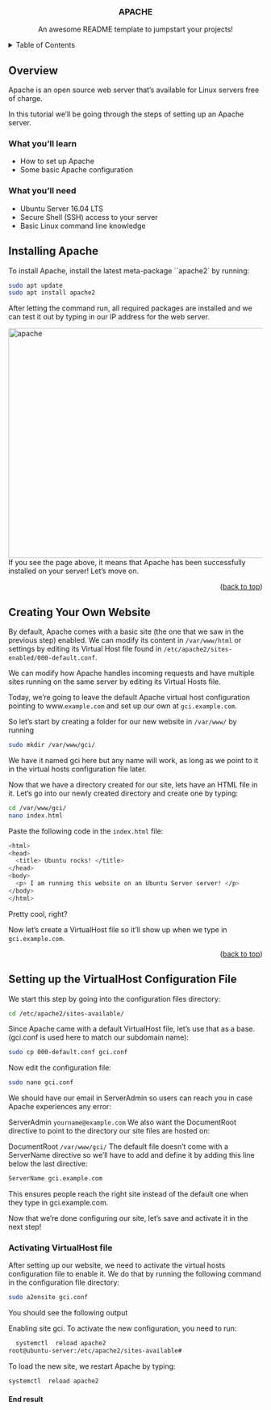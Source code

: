 <div id="top"></div>

<br />
<div align="center">

  <h3 align="center">APACHE</h3>

  <p align="center">
    An awesome README template to jumpstart your projects!
    <br />
  </p>
</div>



<!-- TABLE OF CONTENTS -->
<details>
  <summary>Table of Contents</summary>
  <ul>
    <li>
        <a href="#Overview">overview</a>
    </li>
    <li>
      <a href="#Installing apache">Installing apache</a>
    </li>
    <li><a href="#Creating-Your-Own-Website">Creating Your Own Website</a></li>
    <li><a href="#Setting-up-the-VirtualHost-Configuration-File">Setting up the VirtualHost Configuration File</a></li>
    <li><a href="#Activating-VirtualHost-file">Activating VirtualHost file</a></li>
  </ul>
</details>



<!-- ABOUT THE PROJECT 


[![Product Name Screen Shot][product-screenshot]](https://example.com)-->
## Overview
Apache is an open source web server that’s available for Linux servers free of charge.

In this tutorial we’ll be going through the steps of setting up an Apache server.

### What you’ll learn
* How to set up Apache
* Some basic Apache configuration


### What you’ll need
* Ubuntu Server 16.04 LTS
* Secure Shell (SSH) access to your server
* Basic Linux command line knowledge


## Installing Apache

To install Apache, install the latest meta-package ``apache2` by running:
```sh
sudo apt update
sudo apt install apache2
```
After letting the command run, all required packages are installed and we can test it out by typing in our IP address for the web server.

<img src="apache.png" alt="apache" width="669" height="455">
If you see the page above, it means that Apache has been successfully installed on your server! Let’s move on.

<p align="right">(<a href="#top">back to top</a>)</p>


## Creating Your Own Website
By default, Apache comes with a basic site (the one that we saw in the previous step) enabled. We can modify its content in `/var/www/html` or settings by editing its Virtual Host file found in `/etc/apache2/sites-enabled/000-default.conf`.

We can modify how Apache handles incoming requests and have multiple sites running on the same server by editing its Virtual Hosts file.

Today, we’re going to leave the default Apache virtual host configuration pointing to www.`example.com` and set up our own at `gci.example.com`.

So let’s start by creating a folder for our new website in `/var/www/` by running
```sh
sudo mkdir /var/www/gci/
```

We have it named gci here but any name will work, as long as we point to it in the virtual hosts configuration file later.

Now that we have a directory created for our site, lets have an HTML file in it. Let’s go into our newly created directory and create one by typing:
```sh
cd /var/www/gci/
nano index.html
```

Paste the following code in the `index.html` file:
```sh
<html>
<head>
  <title> Ubuntu rocks! </title>
</head>
<body>
  <p> I am running this website on an Ubuntu Server server! </p>
</body>
</html>
```
Pretty cool, right?

Now let’s create a VirtualHost file so it’ll show up when we type in `gci.example.com`.
<p align="right">(<a href="#top">back to top</a>)</p>

## Setting up the VirtualHost Configuration File
We start this step by going into the configuration files directory:
```sh
cd /etc/apache2/sites-available/
```
Since Apache came with a default VirtualHost file, let’s use that as a base. (gci.conf is used here to match our subdomain name):

```sh
sudo cp 000-default.conf gci.conf
```

Now edit the configuration file:

```sh
sudo nano gci.conf
```

We should have our email in ServerAdmin so users can reach you in case Apache experiences any error:

ServerAdmin `yourname@example.com`
We also want the DocumentRoot directive to point to the directory our site files are hosted on:

DocumentRoot `/var/www/gci/`
The default file doesn’t come with a ServerName directive so we’ll have to add and define it by adding this line below the last directive:

```sh
ServerName gci.example.com
```
This ensures people reach the right site instead of the default one when they type in gci.example.com.

Now that we’re done configuring our site, let’s save and activate it in the next step!



 ### Activating VirtualHost file
After setting up our website, we need to activate the virtual hosts configuration file to enable it. We do that by running the following command in the configuration file directory:

```sh
sudo a2ensite gci.conf
```

You should see the following output

Enabling site gci.
To activate the new configuration, you need to run:
```sh
  systemctl  reload apache2
root@ubuntu-server:/etc/apache2/sites-available#
```

To load the new site, we restart Apache by typing:
```sh
systemctl  reload apache2
```
#### End result

<!-- MARKDOWN LINKS & IMAGES -->
<!-- https://www.markdownguide.org/basic-syntax/#reference-style-links -->
[contributors-shield]: https://img.shields.io/github/contributors/othneildrew/Best-README-Template.svg?style=for-the-badge
[contributors-url]: https://github.com/othneildrew/Best-README-Template/graphs/contributors
[forks-shield]: https://img.shields.io/github/forks/othneildrew/Best-README-Template.svg?style=for-the-badge
[forks-url]: https://github.com/othneildrew/Best-README-Template/network/members
[stars-shield]: https://img.shields.io/github/stars/othneildrew/Best-README-Template.svg?style=for-the-badge
[stars-url]: https://github.com/othneildrew/Best-README-Template/stargazers
[issues-shield]: https://img.shields.io/github/issues/othneildrew/Best-README-Template.svg?style=for-the-badge
[issues-url]: https://github.com/othneildrew/Best-README-Template/issues
[license-shield]: https://img.shields.io/github/license/othneildrew/Best-README-Template.svg?style=for-the-badge
[license-url]: https://github.com/othneildrew/Best-README-Template/blob/master/LICENSE.txt
[linkedin-shield]: https://img.shields.io/badge/-LinkedIn-black.svg?style=for-the-badge&logo=linkedin&colorB=555
[linkedin-url]: https://linkedin.com/in/othneildrew
[product-screenshot]: images/screenshot.png
